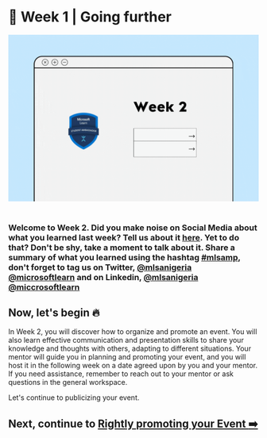 # :pushpin: Week 1 | Going further

<img src="./../images/MLSA-MP-Week2.gif" /><br><br>

<h3> Welcome to Week 2. Did you make noise on Social Media about what you learned last week? Tell us about it <a href="https://forms.office.com/r/X0L2eqehQx">here</a>. Yet to do that? Don't be shy, take a moment to talk about it. Share a summary of what you learned using the hashtag <a href="https://twitter.com/hashtag/mlsamp" >#mlsamp</a>,  don't forget to tag us on Twitter, <a href="https://twitter.com/mlsanigeria" >@mlsanigeria</a> <a href="https://twitter.com/microsoftlearn">@microsoftlearn</a> and on Linkedin, <a href="https://www.linkedin.com/company/microsoft-learn-student-ambassadors">@mlsanigeria</a> <a href="https://www.linkedin.com/company/microsoftlearn">@miccrosoftlearn</a> </h3>


## Now, let's begin :fire:

In Week 2, you will discover how to organize and promote an event. You will also learn effective communication and presentation skills to share your knowledge and thoughts with others, adapting to different situations. Your mentor will guide you in planning and promoting your event, and you will host it in the following week on a date agreed upon by you and your mentor. If you need assistance, remember to reach out to your mentor or ask questions in the general workspace. 


Let's continue to publicizing your event.
## Next, continue to [Rightly promoting your Event :arrow_right:](./1_promoting_your_event.md)
